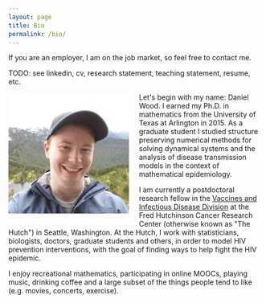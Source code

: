 ```yaml
---
layout: page
title: Bio 
permalink: /bio/
---
```


If you are an employer, I am on the job market, so feel free to contact me.

TODO: see linkedin, cv, research statement, teaching statement, resume, etc.
<div class="divider"></div>

<img src="/assets/images/me.jpg" width="240"/>
Let's begin with my name: Daniel Wood. I earned my Ph.D. in mathematics from the University
of Texas at Arlington in 2015. As a graduate student I studied structure preserving numerical methods for 
solving dynamical systems and the analysis of disease transmission models in the context
of mathematical epidemiology. 

I am currently a postdoctoral research fellow in the 
[Vaccines and Infectious Disease Division](http://www.fredhutch.org/en/labs/vaccine-and-infectious-disease.html)
at the Fred Hutchinson Cancer Research Center (otherwise known as "The Hutch") in 
Seattle, Washington. At the Hutch, I work with statisticians, biologists, doctors,
graduate students and others, in order to model HIV prevention interventions, with the 
goal of finding ways to help fight the HIV epidemic.

I enjoy recreational mathematics, participating in online MOOCs, playing music, 
drinking coffee and a large subset of the things people tend to like (e.g. movies,
concerts, exercise).
<BR CLEAR="left"/>
<style> img { float: left; margin: 0 20px 20px 0; } </style>
